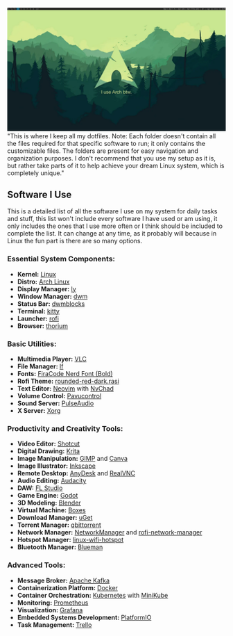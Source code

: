 ![Alt Text](homescreen.png)
"This is where I keep all my dotfiles. Note: Each folder doesn't contain all the files required for that specific software to run; it only contains the customizable files. The folders are present for easy navigation and organization purposes. I don't recommend that you use my setup as it is, but rather take parts of it to help achieve your dream Linux system, which is completely unique."

## Software I Use

This is a detailed list of all the software I use on my system for daily tasks and stuff, this list won't include every software I have used or am using, it only includes the ones that I use more often or I think should be included to complete the list. It can change at any time, as it probably will because in Linux the fun part is there are so many options.

### Essential System Components:

- **Kernel:** [Linux](https://github.com/torvalds/linux)
- **Distro:** [Arch Linux](https://archlinux.org/)
- **Display Manager:** [ly](https://github.com/fairyglade/ly)
- **Window Manager:** [dwm](https://dwm.suckless.org/)
- **Status Bar:** [dwmblocks](https://github.com/torrinfail/dwmblocks)
- **Terminal:** [kitty](https://github.com/kovidgoyal/kitty)
- **Launcher:** [rofi](https://github.com/davatorium/rofi)
- **Browser:** [thorium](https://github.com/Alex313031/thorium)

### Basic Utilities:

- **Multimedia Player:** [VLC](https://www.videolan.org/vlc/)
- **File Manager:** [lf](https://github.com/gokcehan/lf)
- **Fonts:** [FiraCode Nerd Font (Bold)](https://github.com/ryanoasis/nerd-fonts/tree/master/patched-fonts/FiraCode/Bold)
- **Rofi Theme:** [rounded-red-dark.rasi](https://github.com/newmanls/rofi-themes-collection)
- **Text Editor:** [Neovim](https://neovim.io/) with [NvChad](https://nvchad.com/)
- **Volume Control:** [Pavucontrol](https://freedesktop.org/software/pulseaudio/pavucontrol/)
- **Sound Server:** [PulseAudio](https://www.freedesktop.org/wiki/Software/PulseAudio/)
- **X Server:** [Xorg](https://www.x.org/wiki/)

### Productivity and Creativity Tools:

- **Video Editor:** [Shotcut](https://shotcut.org/)
- **Digital Drawing:** [Krita](https://krita.org/en/)
- **Image Manipulation:** [GIMP](https://www.gimp.org/) and [Canva](https://www.canva.com/)
- **Image Illustrator:** [Inkscape](https://inkscape.org/)
- **Remote Desktop:** [AnyDesk](https://anydesk.com/en) and [RealVNC](https://www.realvnc.com/en/)
- **Audio Editing:** [Audacity](https://www.audacityteam.org/)
- **DAW:** [FL Studio](https://www.image-line.com/)
- **Game Engine:** [Godot](https://godotengine.org/)
- **3D Modeling:** [Blender](https://www.blender.org/)
- **Virtual Machine:** [Boxes](https://help.gnome.org/users/gnome-boxes/stable/)
- **Download Manager:** [uGet](https://ugetdm.com/)
- **Torrent Manager:** [qbittorrent](https://www.qbittorrent.org/)
- **Network Manager:** [NetworkManager](https://networkmanager.dev/) and [rofi-network-manager](https://github.com/P3rf/rofi-network-manager)
- **Hotspot Manager:** [linux-wifi-hotspot](https://github.com/lakinduakash/linux-wifi-hotspot)
- **Bluetooth Manager:** [Blueman](https://github.com/blueman-project/blueman)

### Advanced Tools:

- **Message Broker:** [Apache Kafka](https://kafka.apache.org/)
- **Containerization Platform:** [Docker](https://www.docker.com/)
- **Container Orchestration:** [Kubernetes](https://kubernetes.io/) with [MiniKube](https://minikube.sigs.k8s.io/docs/)
- **Monitoring:** [Prometheus](https://prometheus.io/)
- **Visualization:** [Grafana](https://grafana.com/)
- **Embedded Systems Development:** [PlatformIO](https://platformio.org/)
- **Task Management:** [Trello](https://trello.com/)
